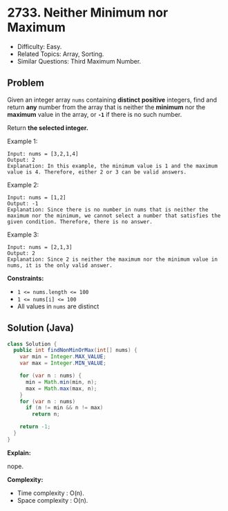 # 2733. Neither Minimum nor Maximum

- Difficulty: Easy.
- Related Topics: Array, Sorting.
- Similar Questions: Third Maximum Number.

## Problem

Given an integer array `nums` containing **distinct** **positive** integers, find and return **any** number from the array that is neither the **minimum** nor the **maximum** value in the array, or **`-1`** if there is no such number.

Return **the selected integer.**

Example 1:

```
Input: nums = [3,2,1,4]
Output: 2
Explanation: In this example, the minimum value is 1 and the maximum value is 4. Therefore, either 2 or 3 can be valid answers.
```

Example 2:

```
Input: nums = [1,2]
Output: -1
Explanation: Since there is no number in nums that is neither the maximum nor the minimum, we cannot select a number that satisfies the given condition. Therefore, there is no answer.
```

Example 3:

```
Input: nums = [2,1,3]
Output: 2
Explanation: Since 2 is neither the maximum nor the minimum value in nums, it is the only valid answer.
```

**Constraints:**

- `1 <= nums.length <= 100`
- `1 <= nums[i] <= 100`
- All values in `nums` are distinct

## Solution (Java)

```java
class Solution {
  public int findNonMinOrMax(int[] nums) {
    var min = Integer.MAX_VALUE;
    var max = Integer.MIN_VALUE;

    for (var n : nums) {
      min = Math.min(min, n);
      max = Math.max(max, n);
    }
    for (var n : nums)
      if (n != min && n != max)
        return n;

    return -1;
  }
}
```

**Explain:**

nope.

**Complexity:**

- Time complexity : O(n).
- Space complexity : O(n).
